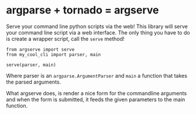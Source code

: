 
# argparse + tornado = argserve

Serve your command line python scripts via the web!
This library will serve your command line script via a web interface.
The only thing you have to do is create a wrapper script, call
the `serve` method!


    from argserve import serve
    from my_cool_cli import parser, main
    
    serve(parser, main)

Where parser is an `argparse.ArgumentParser` and `main` a function that
takes the parsed arguments.

What argserve does, is render a nice form for the commandline arguments
and when the form is submitted, it feeds the given parameters to
the main function.
